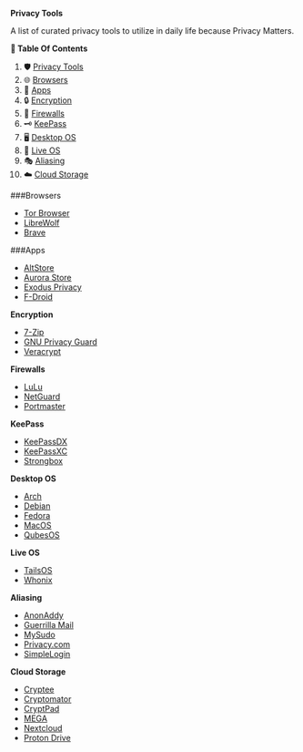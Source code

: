 **Privacy Tools**

A list of curated privacy tools to utilize in daily life because Privacy Matters.

**📑 Table Of Contents**

1. 🛡️ [Privacy Tools](#privacy-tools)
2. 🌐 [Browsers](#browsers)
3. 📱 [Apps](#apps)
4. 🔒 [Encryption](#encryption)
5. 🚧 [Firewalls](#firewalls)
6. 🗝️ [KeePass](#keepass)
7. 🖥️ [Desktop OS](#desktop-os)
8. 🚀 [Live OS](#live-os)
9. 🎭 [Aliasing](#aliasing)
10. ☁️ [Cloud Storage](#cloud-storage)

###Browsers

- [Tor Browser](https://www.torproject.org/)
- [LibreWolf](https://librewolf.net/)
- [Brave](https://brave.com/en-in/)

###Apps

- [AltStore](https://altstore.io/)
- [Aurora Store](https://auroraoss.com/)
- [Exodus Privacy](https://exodus-privacy.eu.org/)
- [F-Droid](https://f-droid.org/)

**Encryption**

- [7-Zip](https://www.7-zip.org/)
- [GNU Privacy Guard](https://www.gnupg.org/)
- [Veracrypt](https://www.veracrypt.fr/)

**Firewalls**

- [LuLu](https://objective-see.com/products/lulu.html)
- [NetGuard](https://github.com/M66B/NetGuard)
- [Portmaster](https://safing.io/)

**KeePass**

- [KeePassDX](https://keepassdx.com/)
- [KeePassXC](https://keepassxc.org/)
- [Strongbox](https://strongboxsafe.com/)

**Desktop OS**

- [Arch](https://archlinux.org/)
- [Debian](https://www.debian.org/)
- [Fedora](https://getfedora.org/)
- [MacOS](https://www.apple.com/macos/)
- [QubesOS](https://www.qubes-os.org/)

**Live OS**

- [TailsOS](https://tails.boum.org/)
- [Whonix](https://www.whonix.org/)

**Aliasing**

- [AnonAddy](https://anonaddy.com/)
- [Guerrilla Mail](https://www.guerrillamail.com/)
- [MySudo](https://mysudo.com/)
- [Privacy.com](https://www.privacy.com/)
- [SimpleLogin](https://simplelogin.io/)

**Cloud Storage**

- [Cryptee](https://cryptee.com/)
- [Cryptomator](https://cryptomator.org/)
- [CryptPad](https://cryptpad.fr/)
- [MEGA](https://mega.io/)
- [Nextcloud](https://nextcloud.com/)
- [Proton Drive](https://proton.me/drive)
